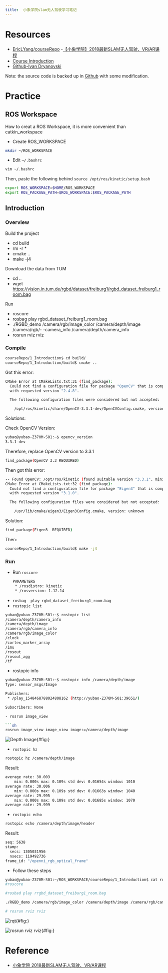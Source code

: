 ```yaml
---
title:  小象学院slam无人驾驶学习笔记
---
```



# Resources

- [EricLYang/courseRepo](https://github.com/EricLYang/courseRepo)
-[【小象学院】2018最新SLAM无人驾驶、VR/AR课程](https://www.bilibili.com/video/av37063566/?p=2)
- [Course Introduction](http://www.chinahadoop.cn/course/1089)
- [Github-Ivan Dryanovski](https://github.com/idryanov)

Note: the source code is backed up in [Github](https://github.com/yubaoliu/AI) with some modification.


# Practice

## ROS Workspace

How to creat a ROS Workspace, it is more convenient than catkin_workspace

- Create ROS_WORKSPACE

```sh
mkdir ~/ROS_WORKSPACE
```
- Edit ``~/.bashrc``

```sh
vim ~/.bashrc
```

Then, paste the following behind ``source /opt/ros/kinetic/setup.bash``

```sh
export ROS_WORKSPACE=$HOME/ROS_WORKSPACE
export ROS_PACKAGE_PATH=$ROS_WORKSPACE:$ROS_PACKAGE_PATH
```


## Introduction

### Overview

Build the project

- cd build
- rm -r *
- cmake ..
- make -j4

Download the data from TUM

- cd ..
- wget https://vision.in.tum.de/rgbd/dataset/freiburg1/rgbd_dataset_freiburg1_room.bag

Run

- roscore
- rosbag play rgbd_dataset_freiburg1_room.bag
- ./RGBD_demo /camera/rgb/image_color /camera/depth/image /camera/rgb/- -camera_info /camera/depth/camera_info
- rosrun rviz rviz



### Compile

```sh
courseRepo/1_Introduction$ cd build/
courseRepo/1_Introduction/build$ cmake ..
```

Got this error:

```sh
CMake Error at CMakeLists.txt:31 (find_package):
  Could not find a configuration file for package "OpenCV" that is compatible
  with requested version "2.4.8".

  The following configuration files were considered but not accepted:

    /opt/ros/kinetic/share/OpenCV-3.3.1-dev/OpenCVConfig.cmake, version: 3.3.1

```

Solutions:

Check OpenCV Version:

```sh
yubao@yubao-Z370M-S01:~$ opencv_version
3.3.1-dev
```

Therefore, replace OpenCV version to 3.3.1

```sh
find_package(OpenCV 3.3 REQUIRED)
```

Then got this error:

```sh
-- Found OpenCV: /opt/ros/kinetic (found suitable version "3.3.1", minimum required is "3.3")
CMake Error at CMakeLists.txt:32 (find_package):
  Could not find a configuration file for package "Eigen3" that is compatible
  with requested version "3.1.0".

  The following configuration files were considered but not accepted:

    /usr/lib/cmake/eigen3/Eigen3Config.cmake, version: unknown
```

Solution:

```sh
find_package(Eigen3  REQUIRED)
```

Then:

```sh
courseRepo/1_Introduction/build$ make -j4
```

### Run

- Run ``roscore``
    ```sh
    PARAMETERS
     * /rosdistro: kinetic
     * /rosversion: 1.12.14
    ```
-  ``rosbag  play rgbd_dataset_freiburg1_room.bag ``
-  ``rostopic list``

```sh
yubao@yubao-Z370M-S01:~$ rostopic list
/camera/depth/camera_info
/camera/depth/image
/camera/rgb/camera_info
/camera/rgb/image_color
/clock
/cortex_marker_array
/imu
/rosout
/rosout_agg
/tf
```

- rostopic info

```sh
yubao@yubao-Z370M-S01:~$ rostopic info /camera/depth/image
Type: sensor_msgs/Image

Publishers:
 * /play_1548468788024808162 (http://yubao-Z370M-S01:39651/)

Subscribers: None

- rosrun image_view

```sh
rosrun image_view image_view image:=/camera/depth/image
```

![Depth Image](/assets/markdown-img-paste-20190126111758180.png){#fig:}

- ``rostopic hz``

```sh
rostopic hz /camera/depth/image
```

Result:

```sh
average rate: 30.003
	min: 0.000s max: 0.109s std dev: 0.01654s window: 1010
average rate: 30.006
	min: 0.000s max: 0.109s std dev: 0.01663s window: 1040
average rate: 29.995
	min: 0.000s max: 0.109s std dev: 0.01685s window: 1070
average rate: 29.999
```

- ``rostopic echo``
```sh
rostopic echo /camera/depth/image/header
```

Result:

```sh
seq: 5638
stamp:
  secs: 1305031956
  nsecs: 119492736
frame_id: "/openni_rgb_optical_frame"
```

- Follow these steps

```sh
yubao@yubao-Z370M-S01:~/ROS_WORKSPACE/courseRepo/1_Introduction$ cat run.sh
#roscore

#rosbad play rrgbd_dataset_freiburg1_room.bag

./RGBD_demo /camera/rgb/image_color /camera/depth/image /camera/rgb/camera_info /camera/depth/camera_info

# rosrun rviz rviz
```

![rqt](assets/markdown-img-paste-20190126150800334.png){#fig:}


![rosrun rviz rviz](assets/markdown-img-paste-20190126151521687.png){#fig:}






# Reference
- [小象学院 2018最新SLAM无人驾驶、VR/AR课程](https://www.bilibili.com/video/av37063566/?p=2)
